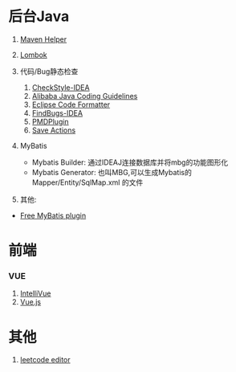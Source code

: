 # 后台Java
1. [Maven Helper](https://plugins.jetbrains.com/plugin/7179-maven-helper/)
1. [Lombok](https://plugins.jetbrains.com/plugin/6317-lombok/)
1. 代码/Bug静态检查
	1. [CheckStyle-IDEA](https://plugins.jetbrains.com/plugin/1065-checkstyle-idea/)
	1. [Alibaba Java Coding Guidelines](https://plugins.jetbrains.com/plugin/10046-alibaba-java-coding-guidelines/)
	1. [Eclipse Code Formatter](https://plugins.jetbrains.com/plugin/6546-eclipse-code-formatter/)
	1. [FindBugs-IDEA](https://plugins.jetbrains.com/plugin/3847-findbugs-idea/)
	1. [PMDPlugin](https://plugins.jetbrains.com/plugin/1137-pmdplugin/)
	1. [Save Actions](https://plugins.jetbrains.com/plugin/7642-save-actions/) 

1. MyBatis
	+ Mybatis Builder: 通过IDEAJ连接数据库并将mbg的功能图形化
	+ Mybatis Generator: 也叫MBG,可以生成Mybatis的 Mapper/Entity/SqlMap.xml 的文件

1. 其他:	
 + [Free MyBatis plugin](https://plugins.jetbrains.com/plugin/8321-free-mybatis-plugin/)	

# 前端
### VUE
1. [IntelliVue](https://plugins.jetbrains.com/plugin/12014-intellivue/)
1. [Vue.js](https://plugins.jetbrains.com/plugin/9442-vue-js/)

# 其他
1. [leetcode editor](https://plugins.jetbrains.com/plugin/12132-leetcode-editor/) 
